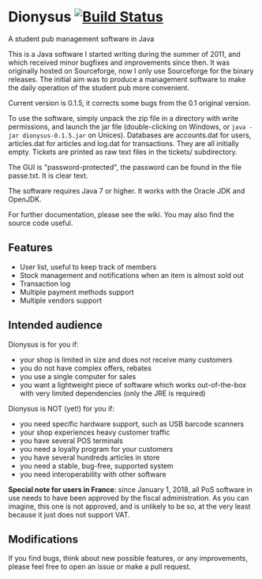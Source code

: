 # Dionysus  [![Build Status](https://travis-ci.org/gbaudic/dionysus.svg?branch=master)](https://travis-ci.org/gbaudic/dionysus)
A student pub management software in Java

This is a Java software I started writing during the summer of 2011, and which received minor bugfixes and improvements since then. 
It was originally hosted on Sourceforge, now I only use Sourceforge for the binary releases. 
The initial aim was to produce a management software to make the daily operation of the student pub more convenient. 

Current version is 0.1.5, it corrects some bugs from the 0.1 original version.

To use the software, simply unpack the zip file in a directory with write permissions,
and launch the jar file (double-clicking on Windows, or `java -jar dionysus-0.1.5.jar` on Unices).
Databases are accounts.dat for users, articles.dat for articles and log.dat for transactions.
They are all initially empty.
Tickets are printed as raw text files in the tickets/ subdirectory.

The GUI is "password-protected", the password can be found in the file passe.txt. It is clear text.

The software requires Java 7 or higher. It works with the Oracle JDK and OpenJDK.  

For further documentation, please see the wiki. You may also find the source code useful. 

## Features

- User list, useful to keep track of members 
- Stock management and notifications when an item is almost sold out
- Transaction log
- Multiple payment methods support
- Multiple vendors support

## Intended audience

Dionysus is for you if:
- your shop is limited in size and does not receive many customers
- you do not have complex offers, rebates
- you use a single computer for sales
- you want a lightweight piece of software which works out-of-the-box with very limited dependencies (only the JRE is required)

Dionysus is NOT (yet!) for you if:
- you need specific hardware support, such as USB barcode scanners
- your shop experiences heavy customer traffic
- you have several POS terminals
- you need a loyalty program for your customers
- you have several hundreds articles in store
- you need a stable, bug-free, supported system
- you need interoperability with other software

**Special note for users in France**: since January 1, 2018, all PoS software in use needs to have been approved by the fiscal administration. As you can imagine, this one is not approved, and is unlikely to be so, at the very least because it just does not support VAT. 

## Modifications

If you find bugs, think about new possible features, or any improvements, please feel free to open an issue or make a pull request. 
